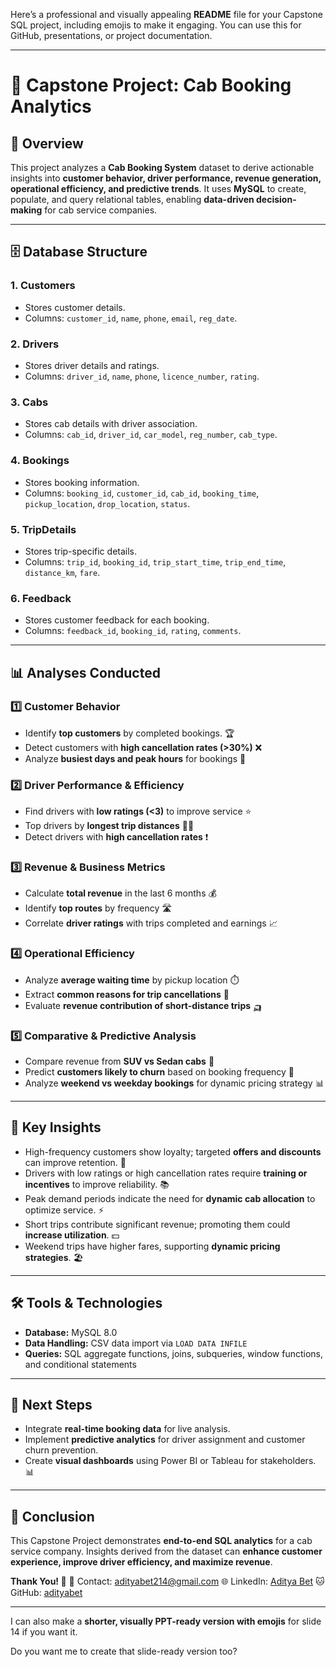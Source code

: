 Here’s a professional and visually appealing **README** file for your Capstone SQL project, including emojis to make it engaging. You can use this for GitHub, presentations, or project documentation.

---

# 🚖 Capstone Project: Cab Booking Analytics

## 👋 Overview

This project analyzes a **Cab Booking System** dataset to derive actionable insights into **customer behavior, driver performance, revenue generation, operational efficiency, and predictive trends**.
It uses **MySQL** to create, populate, and query relational tables, enabling **data-driven decision-making** for cab service companies.

---

## 🗄️ Database Structure

### **1. Customers**

* Stores customer details.
* Columns: `customer_id`, `name`, `phone`, `email`, `reg_date`.

### **2. Drivers**

* Stores driver details and ratings.
* Columns: `driver_id`, `name`, `phone`, `licence_number`, `rating`.

### **3. Cabs**

* Stores cab details with driver association.
* Columns: `cab_id`, `driver_id`, `car_model`, `reg_number`, `cab_type`.

### **4. Bookings**

* Stores booking information.
* Columns: `booking_id`, `customer_id`, `cab_id`, `booking_time`, `pickup_location`, `drop_location`, `status`.

### **5. TripDetails**

* Stores trip-specific details.
* Columns: `trip_id`, `booking_id`, `trip_start_time`, `trip_end_time`, `distance_km`, `fare`.

### **6. Feedback**

* Stores customer feedback for each booking.
* Columns: `feedback_id`, `booking_id`, `rating`, `comments`.

---

## 📊 Analyses Conducted

### **1️⃣ Customer Behavior**

* Identify **top customers** by completed bookings. 🏆
* Detect customers with **high cancellation rates (>30%)** ❌
* Analyze **busiest days and peak hours** for bookings 📅

### **2️⃣ Driver Performance & Efficiency**

* Find drivers with **low ratings (<3)** to improve service ⭐
* Top drivers by **longest trip distances** 🚗💨
* Detect drivers with **high cancellation rates** ❗

### **3️⃣ Revenue & Business Metrics**

* Calculate **total revenue** in the last 6 months 💰
* Identify **top routes** by frequency 🛣️
* Correlate **driver ratings** with trips completed and earnings 📈

### **4️⃣ Operational Efficiency**

* Analyze **average waiting time** by pickup location ⏱️
* Extract **common reasons for trip cancellations** 📝
* Evaluate **revenue contribution of short-distance trips** 🛺

### **5️⃣ Comparative & Predictive Analysis**

* Compare revenue from **SUV vs Sedan cabs** 🚙
* Predict **customers likely to churn** based on booking frequency 🔮
* Analyze **weekend vs weekday bookings** for dynamic pricing strategy 📊

---

## 🔑 Key Insights

* High-frequency customers show loyalty; targeted **offers and discounts** can improve retention. 🎁
* Drivers with low ratings or high cancellation rates require **training or incentives** to improve reliability. 📚
* Peak demand periods indicate the need for **dynamic cab allocation** to optimize service. ⚡
* Short trips contribute significant revenue; promoting them could **increase utilization**. 💵
* Weekend trips have higher fares, supporting **dynamic pricing strategies**. 🏖️

---

## 🛠️ Tools & Technologies

* **Database:** MySQL 8.0
* **Data Handling:** CSV data import via `LOAD DATA INFILE`
* **Queries:** SQL aggregate functions, joins, subqueries, window functions, and conditional statements

---

## 🚀 Next Steps

* Integrate **real-time booking data** for live analysis.
* Implement **predictive analytics** for driver assignment and customer churn prevention.
* Create **visual dashboards** using Power BI or Tableau for stakeholders. 📊

---

## 🎉 Conclusion

This Capstone Project demonstrates **end-to-end SQL analytics** for a cab service company. Insights derived from the dataset can **enhance customer experience, improve driver efficiency, and maximize revenue**.

**Thank You! 🙏**
📧 Contact: [adityabet214@gmail.com](mailto:adityabet214@gmail.com)
🌐 LinkedIn: [Aditya Bet](https://linkedin.com/in/aditya-bet-592372219)
🐱 GitHub: [adityabet](https://github.com/adityabet)

---

I can also make a **shorter, visually PPT-ready version with emojis** for slide 14 if you want it.

Do you want me to create that slide-ready version too?
